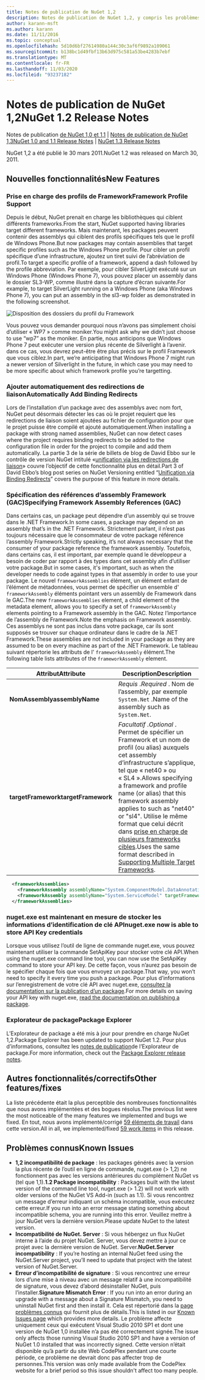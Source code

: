 ```yaml
---
title: Notes de publication de NuGet 1,2
description: Notes de publication de NuGet 1,2, y compris les problèmes connus, les correctifs de bogues, les fonctionnalités ajoutées et DCR.
author: karann-msft
ms.author: karann
ms.date: 11/11/2016
ms.topic: conceptual
ms.openlocfilehash: 5d10d6bf27614980a144c30c3af6f9892a109061
ms.sourcegitcommit: b138bc1d49fbf13b63d975c581a53be4283b7ebf
ms.translationtype: MT
ms.contentlocale: fr-FR
ms.lasthandoff: 11/03/2020
ms.locfileid: "93237182"
---
```

# <a name="nuget-12-release-notes"></a><span data-ttu-id="09f83-103">Notes de publication de NuGet 1,2</span><span class="sxs-lookup"><span data-stu-id="09f83-103">NuGet 1.2 Release Notes</span></span>

<span data-ttu-id="09f83-104">Notes de publication [de NuGet 1,0 et 1,1](../release-notes/nuget-1.1.md)  |  [Notes de publication de NuGet 1,3](../release-notes/nuget-1.3.md)</span><span class="sxs-lookup"><span data-stu-id="09f83-104">[NuGet 1.0 and 1.1 Release Notes](../release-notes/nuget-1.1.md) | [NuGet 1.3 Release Notes](../release-notes/nuget-1.3.md)</span></span>

<span data-ttu-id="09f83-105">NuGet 1,2 a été publié le 30 mars 2011.</span><span class="sxs-lookup"><span data-stu-id="09f83-105">NuGet 1.2 was released on March 30, 2011.</span></span>

## <a name="new-features"></a><span data-ttu-id="09f83-106">Nouvelles fonctionnalités</span><span class="sxs-lookup"><span data-stu-id="09f83-106">New Features</span></span>

### <a name="framework-profile-support"></a><span data-ttu-id="09f83-107">Prise en charge des profils de Framework</span><span class="sxs-lookup"><span data-stu-id="09f83-107">Framework Profile Support</span></span>

<span data-ttu-id="09f83-108">Depuis le début, NuGet prenait en charge les bibliothèques qui ciblent différents frameworks.</span><span class="sxs-lookup"><span data-stu-id="09f83-108">From the start, NuGet supported having libraries target different frameworks.</span></span> <span data-ttu-id="09f83-109">Mais maintenant, les packages peuvent contenir des assemblys qui ciblent des profils spécifiques tels que le profil de Windows Phone.</span><span class="sxs-lookup"><span data-stu-id="09f83-109">But now packages may contain assemblies that target specific profiles such as the Windows Phone profile.</span></span> <span data-ttu-id="09f83-110">Pour cibler un profil spécifique d’une infrastructure, ajoutez un tiret suivi de l’abréviation de profil.</span><span class="sxs-lookup"><span data-stu-id="09f83-110">To target a specific profile of a framework, append a dash followed by the profile abbreviation.</span></span> <span data-ttu-id="09f83-111">Par exemple, pour cibler SilverLight exécuté sur un Windows Phone (Windows Phone 7), vous pouvez placer un assembly dans le dossier SL3-WP, comme illustré dans la capture d’écran suivante.</span><span class="sxs-lookup"><span data-stu-id="09f83-111">For example, to target SilverLight running on a Windows Phone (aka Windows Phone 7), you can put an assembly in the sl3-wp folder as demonstrated in the following screenshot.</span></span>

![Disposition des dossiers du profil du Framework](./media/framework-profile-support.png)

<span data-ttu-id="09f83-113">Vous pouvez vous demander pourquoi nous n’avons pas simplement choisi d’utiliser « WP7 » comme moniker.</span><span class="sxs-lookup"><span data-stu-id="09f83-113">You might ask why we didn’t just choose to use “wp7” as the moniker.</span></span> <span data-ttu-id="09f83-114">En partie, nous anticipons que Windows Phone 7 peut exécuter une version plus récente de Silverlight à l’avenir. dans ce cas, vous devrez peut-être être plus précis sur le profil Framework que vous ciblez.</span><span class="sxs-lookup"><span data-stu-id="09f83-114">In part, we’re anticipating that Windows Phone 7 might run a newer version of Silverlight in the future, in which case you may need to be more specific about which framework profile you’re targetting.</span></span>

### <a name="automatically-add-binding-redirects"></a><span data-ttu-id="09f83-115">Ajouter automatiquement des redirections de liaison</span><span class="sxs-lookup"><span data-stu-id="09f83-115">Automatically Add Binding Redirects</span></span>

<span data-ttu-id="09f83-116">Lors de l’installation d’un package avec des assemblys avec nom fort, NuGet peut désormais détecter les cas où le projet requiert que les redirections de liaison soient ajoutées au fichier de configuration pour que le projet puisse être compilé et ajouté automatiquement.</span><span class="sxs-lookup"><span data-stu-id="09f83-116">When installing a package with strong named assemblies, NuGet can now detect cases where the project requires binding redirects to be added to the configuration file in order for the project to compile and add them automatically.</span></span> <span data-ttu-id="09f83-117">La partie 3 de la série de billets de blog de David Ebbo sur le contrôle de version NuGet intitulé «[unification via les redirections de liaison](http://blog.davidebbo.com/2011/01/nuget-versioning-part-3-unification-via.html)» couvre l’objectif de cette fonctionnalité plus en détail.</span><span class="sxs-lookup"><span data-stu-id="09f83-117">Part 3 of David Ebbo’s blog post series on NuGet Versioning entitled “[Unification via Binding Redirects](http://blog.davidebbo.com/2011/01/nuget-versioning-part-3-unification-via.html)” covers the purpose of this feature in more details.</span></span>

<a name="framework-assembly-refs"></a>

### <a name="specifying-framework-assembly-references-gac"></a><span data-ttu-id="09f83-118">Spécification des références d’assembly Framework (GAC)</span><span class="sxs-lookup"><span data-stu-id="09f83-118">Specifying Framework Assembly References (GAC)</span></span>

<span data-ttu-id="09f83-119">Dans certains cas, un package peut dépendre d’un assembly qui se trouve dans le .NET Framework.</span><span class="sxs-lookup"><span data-stu-id="09f83-119">In some cases, a package may depend on an assembly that’s in the .NET Framework.</span></span> <span data-ttu-id="09f83-120">Strictement parlant, il n’est pas toujours nécessaire que le consommateur de votre package référence l’assembly Framework.</span><span class="sxs-lookup"><span data-stu-id="09f83-120">Strictly speaking, it’s not always necessary that the consumer of your package reference the framework assembly.</span></span> <span data-ttu-id="09f83-121">Toutefois, dans certains cas, il est important, par exemple quand le développeur a besoin de coder par rapport à des types dans cet assembly afin d’utiliser votre package.</span><span class="sxs-lookup"><span data-stu-id="09f83-121">But in some cases, it's important, such as when the developer needs to code against types in that assembly in order to use your package.</span></span> <span data-ttu-id="09f83-122">Le nouvel `frameworkAssemblies` élément, un élément enfant de l’élément de métadonnées, vous permet de spécifier un ensemble d' `frameworkAssembly` éléments pointant vers un assembly de Framework dans le GAC.</span><span class="sxs-lookup"><span data-stu-id="09f83-122">The new `frameworkAssemblies` element, a child element of the metadata element, allows you to specify a set of `frameworkAssembly` elements pointing to a Framework assembly in the GAC.</span></span> <span data-ttu-id="09f83-123">Notez l’importance de l’assembly de Framework.</span><span class="sxs-lookup"><span data-stu-id="09f83-123">Note the emphasis on Framework assembly.</span></span>
<span data-ttu-id="09f83-124">Ces assemblys ne sont pas inclus dans votre package, car ils sont supposés se trouver sur chaque ordinateur dans le cadre de la .NET Framework.</span><span class="sxs-lookup"><span data-stu-id="09f83-124">These assemblies are not included in your package as they are assumed to be on every machine  as part of the .NET Framework.</span></span> <span data-ttu-id="09f83-125">Le tableau suivant répertorie les attributs de l' `frameworkAssembly` élément.</span><span class="sxs-lookup"><span data-stu-id="09f83-125">The following table lists attributes of the `frameworkAssembly` element.</span></span>


|<span data-ttu-id="09f83-126">Attribut</span><span class="sxs-lookup"><span data-stu-id="09f83-126">Attribute</span></span> |<span data-ttu-id="09f83-127">Description</span><span class="sxs-lookup"><span data-stu-id="09f83-127">Description</span></span>|
|----------------|-----------|
|<span data-ttu-id="09f83-128">**NomAssembly**</span><span class="sxs-lookup"><span data-stu-id="09f83-128">**assemblyName**</span></span>|<span data-ttu-id="09f83-129">*Requis* .</span><span class="sxs-lookup"><span data-stu-id="09f83-129">*Required* .</span></span> <span data-ttu-id="09f83-130">Nom de l’assembly, par exemple `System.Net` .</span><span class="sxs-lookup"><span data-stu-id="09f83-130">Name of the assembly such as `System.Net`.</span></span>|
|<span data-ttu-id="09f83-131">**targetFramework**</span><span class="sxs-lookup"><span data-stu-id="09f83-131">**targetFramework**</span></span>|<span data-ttu-id="09f83-132">*Facultatif* .</span><span class="sxs-lookup"><span data-stu-id="09f83-132">*Optional* .</span></span> <span data-ttu-id="09f83-133">Permet de spécifier un Framework et un nom de profil (ou alias) auxquels cet assembly d’infrastructure s’applique, tel que « net40 » ou « SL4 ».</span><span class="sxs-lookup"><span data-stu-id="09f83-133">Allows specifying a framework and profile name (or alias) that this framework assembly applies to such as "net40" or "sl4".</span></span> <span data-ttu-id="09f83-134">Utilise le même format que celui décrit dans [prise en charge de plusieurs frameworks cibles](../create-packages/supporting-multiple-target-frameworks.md).</span><span class="sxs-lookup"><span data-stu-id="09f83-134">Uses the same format described in [Supporting Multiple Target Frameworks](../create-packages/supporting-multiple-target-frameworks.md).</span></span>|

```xml
  <frameworkAssemblies>
    <frameworkAssembly assemblyName="System.ComponentModel.DataAnnotations" targetFramework="net40" />
    <frameworkAssembly assemblyName="System.ServiceModel" targetFramework="net40" />
  </frameworkAssemblies>
```

### <a name="nugetexe-now-is-able-to-store-api-key-credentials"></a><span data-ttu-id="09f83-135">nuget.exe est maintenant en mesure de stocker les informations d’identification de clé API</span><span class="sxs-lookup"><span data-stu-id="09f83-135">nuget.exe now is able to store API Key credentials</span></span>

<span data-ttu-id="09f83-136">Lorsque vous utilisez l’outil de ligne de commande nuget.exe, vous pouvez maintenant utiliser la commande SetApiKey pour stocker votre clé API.</span><span class="sxs-lookup"><span data-stu-id="09f83-136">When using the nuget.exe command line tool, you can now use the SetApiKey command to store your API key.</span></span> <span data-ttu-id="09f83-137">De cette façon, vous n’aurez pas besoin de le spécifier chaque fois que vous envoyez un package.</span><span class="sxs-lookup"><span data-stu-id="09f83-137">That way, you won’t need to specify it every time you push a package.</span></span> <span data-ttu-id="09f83-138">Pour plus d’informations sur l’enregistrement de votre clé API avec nuget.exe, [consultez la documentation sur la publication d’un package](../nuget-org/publish-a-package.md).</span><span class="sxs-lookup"><span data-stu-id="09f83-138">For more details on saving your API key with nuget.exe, [read the documentation on publishing a package](../nuget-org/publish-a-package.md).</span></span>

### <a name="package-explorer"></a><span data-ttu-id="09f83-139">Explorateur de package</span><span class="sxs-lookup"><span data-stu-id="09f83-139">Package Explorer</span></span>
<span data-ttu-id="09f83-140">L’Explorateur de package a été mis à jour pour prendre en charge NuGet 1,2.</span><span class="sxs-lookup"><span data-stu-id="09f83-140">Package Explorer has been updated to support NuGet 1.2.</span></span> <span data-ttu-id="09f83-141">Pour plus d’informations, consultez les [notes de publication](http://nuget.codeplex.com/wikipage?title=New%20features%20in%20NuGet%20Package%20Explorer%201.0)de l’Explorateur de package.</span><span class="sxs-lookup"><span data-stu-id="09f83-141">For more information, check out the [Package Explorer release notes](http://nuget.codeplex.com/wikipage?title=New%20features%20in%20NuGet%20Package%20Explorer%201.0).</span></span>

## <a name="other-featuresfixes"></a><span data-ttu-id="09f83-142">Autres fonctionnalités/correctifs</span><span class="sxs-lookup"><span data-stu-id="09f83-142">Other features/fixes</span></span>

<span data-ttu-id="09f83-143">La liste précédente était la plus perceptible des nombreuses fonctionnalités que nous avons implémentées et des bogues résolus.</span><span class="sxs-lookup"><span data-stu-id="09f83-143">The previous list were the most noticeable of the many features we implemented and bugs we fixed.</span></span> <span data-ttu-id="09f83-144">En tout, nous avons implémenté/corrigé [59 éléments de travail](http://nuget.codeplex.com/workitem/list/advanced?keyword=&status=All&type=All&priority=All&release=NuGet%201.2&assignedTo=All&component=All&sortField=Votes&sortDirection=Descending&page=0) dans cette version.</span><span class="sxs-lookup"><span data-stu-id="09f83-144">All in all, we implemented/fixed [59 work items](http://nuget.codeplex.com/workitem/list/advanced?keyword=&status=All&type=All&priority=All&release=NuGet%201.2&assignedTo=All&component=All&sortField=Votes&sortDirection=Descending&page=0) in this release.</span></span>

## <a name="known-issues"></a><span data-ttu-id="09f83-145">Problèmes connus</span><span class="sxs-lookup"><span data-stu-id="09f83-145">Known Issues</span></span>

* <span data-ttu-id="09f83-146">**1,2 incompatibilité de package** : les packages générés avec la version la plus récente de l’outil en ligne de commande, nuget.exe (> 1,2) ne fonctionnent pas avec les versions antérieures du complément NuGet vs (tel que 1,1).</span><span class="sxs-lookup"><span data-stu-id="09f83-146">**1.2 Package incompatibility** : Packages built with the latest version of the command line tool, nuget.exe (> 1.2) will not work with older versions of the NuGet VS Add-in (such as 1.1).</span></span> <span data-ttu-id="09f83-147">Si vous rencontrez un message d’erreur indiquant un schéma incompatible, vous exécutez cette erreur.</span><span class="sxs-lookup"><span data-stu-id="09f83-147">If you run into an error message stating something about incompatible schema, you are running into this error.</span></span> <span data-ttu-id="09f83-148">Veuillez mettre à jour NuGet vers la dernière version.</span><span class="sxs-lookup"><span data-stu-id="09f83-148">Please update NuGet to the latest version.</span></span>
* <span data-ttu-id="09f83-149">**Incompatibilité de NuGet. Server** : Si vous hébergez un flux NuGet interne à l’aide du projet NuGet. Server, vous devez mettre à jour ce projet avec la dernière version de NuGet. Server.</span><span class="sxs-lookup"><span data-stu-id="09f83-149">**NuGet.Server incompatibility** : If you’re hosting an internal NuGet feed using the NuGet.Server project, you’ll need to update that project with the latest version of NuGet.Server.</span></span>
* <span data-ttu-id="09f83-150">**Erreur d’incompatibilité de signature** : Si vous rencontrez une erreur lors d’une mise à niveau avec un message relatif à une incompatibilité de signature, vous devez d’abord désinstaller NuGet, puis l’installer.</span><span class="sxs-lookup"><span data-stu-id="09f83-150">**Signature Mismatch Error** : If you run into an error during an upgrade with a message about a Signature Mismatch, you need to uninstall NuGet first and then install it.</span></span> <span data-ttu-id="09f83-151">Cela est répertorié dans la [page problèmes connus](../release-notes/known-issues.md) qui fournit plus de détails.</span><span class="sxs-lookup"><span data-stu-id="09f83-151">This is listed in our [Known Issues page](../release-notes/known-issues.md) which provides more details.</span></span> <span data-ttu-id="09f83-152">Le problème affecte uniquement ceux qui exécutent Visual Studio 2010 SP1 et dont une version de NuGet 1,0 installée n’a pas été correctement signée.</span><span class="sxs-lookup"><span data-stu-id="09f83-152">The issue only affects those running Visual Studio 2010 SP1 and have a version of NuGet 1.0 installed that was incorrectly signed.</span></span> <span data-ttu-id="09f83-153">Cette version n’était disponible qu’à partir du site Web CodePlex pendant une courte période, ce problème ne devrait donc pas affecter trop de personnes.</span><span class="sxs-lookup"><span data-stu-id="09f83-153">This version was only made available from the CodePlex website for a brief period so this issue shouldn't affect too many people.</span></span>